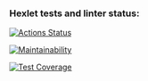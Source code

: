 ### Hexlet tests and linter status:
[![Actions Status](https://github.com/ev1-av1-ness/java-project-71/workflows/hexlet-check/badge.svg)](https://github.com/ev1-av1-ness/java-project-71/actions)

[![Maintainability](https://api.codeclimate.com/v1/badges/bd6850f5e1308e45ef7d/maintainability)](https://codeclimate.com/github/ev1-av1-ness/java-project-71/maintainability)

[![Test Coverage](https://api.codeclimate.com/v1/badges/bd6850f5e1308e45ef7d/test_coverage)](https://codeclimate.com/github/ev1-av1-ness/java-project-71/test_coverage)
